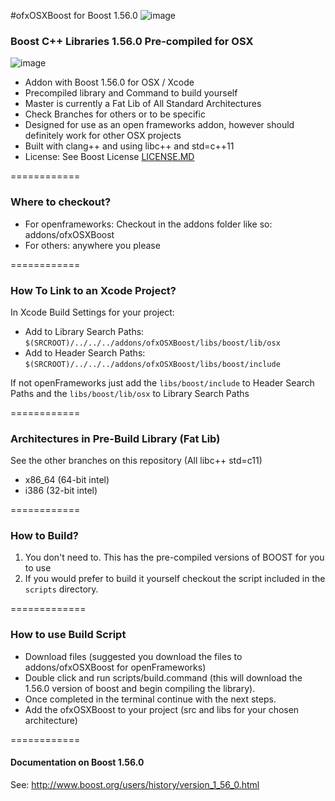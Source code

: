 #ofxOSXBoost for Boost 1.56.0  ![image](https://travis-ci.org/danoli3/ofxOSXBoost.svg?branch=master)

### Boost C++ Libraries 1.56.0 Pre-compiled for OSX
![image](https://github.com/danoli3/ofxOSXBoost/blob/master/ofxaddons_thumbnail.png)

- Addon with Boost 1.56.0 for OSX / Xcode 
- Precompiled library and Command to build yourself
- Master is currently a Fat Lib of All Standard Architectures
- Check Branches for others or to be specific 
- Designed for use as an open frameworks addon, however should definitely work for other OSX projects
- Built with clang++ and using libc++ and std=c++11
- License: See Boost License [LICENSE.MD](https://github.com/danoli3/ofxOSXBoost/blob/master/LICENSE.md)

============


### Where to checkout?

- For openframeworks: Checkout in the addons folder like so: addons/ofxOSXBoost
- For others: anywhere you please



============

### How To Link to an Xcode Project?

In Xcode Build Settings for your project:

- Add to Library Search Paths: ``` $(SRCROOT)/../../../addons/ofxOSXBoost/libs/boost/lib/osx ```
- Add to Header Search Paths:  ```$(SRCROOT)/../../../addons/ofxOSXBoost/libs/boost/include ```

If not openFrameworks just add the ``` libs/boost/include ``` to Header Search Paths and the  ``` libs/boost/lib/osx ``` to Library Search Paths



============

### Architectures in Pre-Build Library (Fat Lib)
See the other branches on this repository (All libc++ std=c11)

- x86_64 (64-bit intel)
- i386 (32-bit intel)

       



============

### How to Build?

1. You don't need to. This has the pre-compiled versions of BOOST for you to use
2. If you would prefer to build it yourself checkout the script included in the ``` scripts ``` directory.


=============

### How to use Build Script


- Download files (suggested you download the files to addons/ofxOSXBoost for openFrameworks)
- Double click and run scripts/build.command (this will download the 1.56.0 version of boost and begin compiling the library).
- Once completed in the terminal continue with the next steps.
- Add the ofxOSXBoost to your project (src and libs for your chosen architecture)



============

#### Documentation on Boost 1.56.0


See: http://www.boost.org/users/history/version_1_56_0.html

